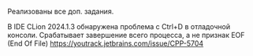 Реализованы все доп. задания.

В IDE CLion 2024.1.3 обнаружена проблема с Ctrl+D в отладочной консоли.
Срабатывает завершение всего процесса, а не признак EOF (End Of File)
https://youtrack.jetbrains.com/issue/CPP-5704

